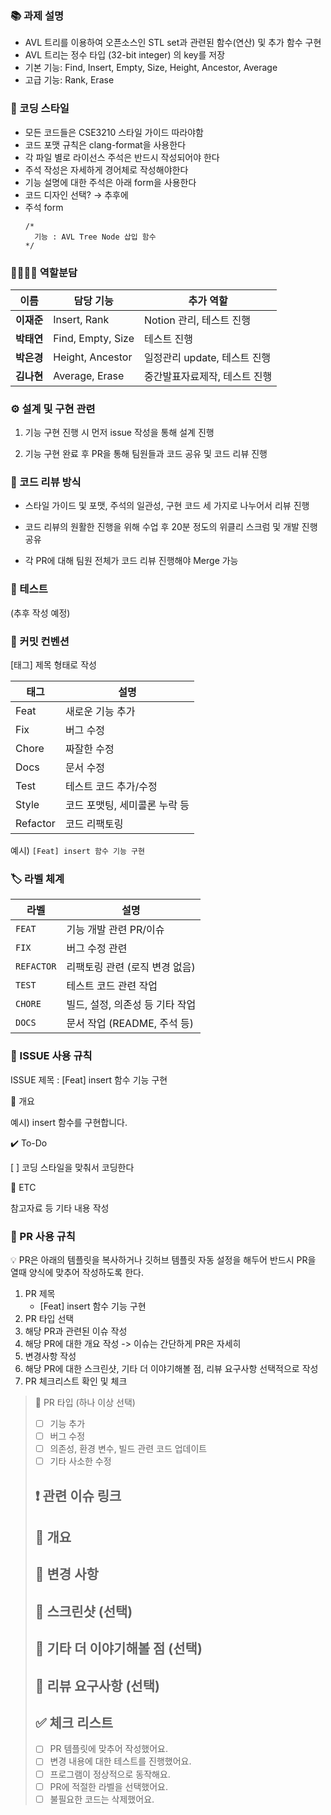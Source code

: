 ### 📚 과제 설명

- AVL 트리를 이용하여 오픈소스인 STL set과 관련된 함수(연산) 및 추가 함수 구현
- AVL 트리는 정수 타입 (32-bit integer) 의 key를 저장
- 기본 기능: Find, Insert, Empty, Size, Height, Ancestor, Average
- 고급 기능: Rank, Erase

### 🎨 코딩 스타일

- 모든 코드들은 CSE3210 스타일 가이드 따라야함
- 코드 포맷 규칙은 clang-format을 사용한다
- 각 파일 별로 라이선스 주석은 반드시 작성되어야 한다
- 주석 작성은 자세하게 경어체로 작성해야한다
- 기능 설명에 대한 주석은 아래 form을 사용한다
- 코드 디자인 선택? → 추후에
- 주석 form
    ```
    /*
      기능 : AVL Tree Node 삽입 함수
    */
    ```

### 👨‍👨‍👦‍👦 역할분담

| 이름      | 담당 기능             | 추가 역할               |
| ------- | ----------------- | ------------------- |
| **이재준** | Insert, Rank      | Notion 관리, 테스트 진행   |
| **박태연** | Find, Empty, Size | 테스트 진행              |
| **박은경** | Height, Ancestor  | 일정관리 update, 테스트 진행 |
| **김나현** | Average, Erase    | 중간발표자료제작, 테스트 진행    |

### ⚙️ 설계 및 구현 관련

1. 기능 구현 진행 시 먼저 issue 작성을 통해 설계 진행

2. 기능 구현 완료 후 PR을 통해 팀원들과 코드 공유 및 코드 리뷰 진행

### 💬 코드 리뷰 방식

- 스타일 가이드 및 포맷, 주석의 일관성, 구현 코드 세 가지로 나누어서 리뷰 진행

- 코드 리뷰의 원활한 진행을 위해 수업 후 20분 정도의 위클리 스크럼 및 개발 진행 공유

- 각 PR에 대해 팀원 전체가 코드 리뷰 진행해야 Merge 가능

### 🧪 테스트

(추후 작성 예정)

### 🧾 커밋 컨벤션

[태그] 제목 형태로 작성

| 태그       | 설명                |
| -------- | ----------------- |
| Feat     | 새로운 기능 추가         |
| Fix      | 버그 수정             |
| Chore    | 짜잘한 수정            |
| Docs     | 문서 수정             |
| Test     | 테스트 코드 추가/수정      |
| Style    | 코드 포맷팅, 세미콜론 누락 등 |
| Refactor | 코드 리팩토링           |


예시) `[Feat] insert 함수 기능 구현`

### 🏷️ 라벨 체계

| 라벨         | 설명                   |
| ---------- | -------------------- |
| `FEAT`     | 기능 개발 관련 PR/이슈       |
| `FIX`      | 버그 수정 관련             |
| `REFACTOR` | 리팩토링 관련 (로직 변경 없음)   |
| `TEST`     | 테스트 코드 관련 작업         |
| `CHORE`    | 빌드, 설정, 의존성 등 기타 작업  |
| `DOCS`     | 문서 작업 (README, 주석 등) |


### 🧩 ISSUE 사용 규칙

ISSUE 제목 : [Feat] insert 함수 기능 구현

📝 개요

예시) insert 함수를 구현합니다.

✔️ To-Do

[ ] 코딩 스타일을 맞춰서 코딩한다

👀 ETC

참고자료 등 기타 내용 작성

### 🔁 PR 사용 규칙

💡 PR은 아래의 템플릿을 복사하거나 깃허브 템플릿 자동 설정을 해두어 반드시 PR을 열때 양식에 맞추어 작성하도록 한다.

1. PR 제목
    - [Feat] insert 함수 기능 구현
2. PR 타입 선택
3. 해당 PR과 관련된 이슈 작성
4. 해당 PR에 대한 개요 작성 -> 이슈는 간단하게 PR은 자세히
5. 변경사항 작성
6. 해당 PR에 대한 스크린샷, 기타 더 이야기해볼 점, 리뷰 요구사항 선택적으로 작성
7. PR 체크리스트 확인 및 체크

> 📍 PR 타입 (하나 이상 선택)
> 
> - [ ]  기능 추가
> - [ ]  버그 수정
> - [ ]  의존성, 환경 변수, 빌드 관련 코드 업데이트
> - [ ]  기타 사소한 수정
> 
> ## ❗️ 관련 이슈 링크
> 
> ## 📌 개요
> 
> ## 🔁 변경 사항
> 
> ## 📸 스크린샷 (선택)
> 
> ## 👀 기타 더 이야기해볼 점 (선택)
> 
> ## 💬 리뷰 요구사항 (선택)
> 
> ## ✅ 체크 리스트
> 
> - [ ]  PR 템플릿에 맞추어 작성했어요.
> - [ ]  변경 내용에 대한 테스트를 진행했어요.
> - [ ]  프로그램이 정상적으로 동작해요.
> - [ ]  PR에 적절한 라벨을 선택했어요.
> - [ ]  불필요한 코드는 삭제했어요.
